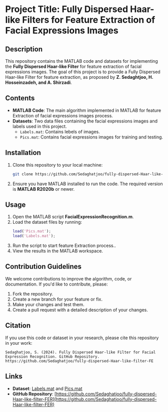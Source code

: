 # Project Title: Fully Dispersed Haar-like Filters for Feature Extraction of Facial Expressions Images

## Description
This repository contains the MATLAB code and datasets for implementing the **Fully Dispersed Haar-like Filter** for feature extraction of facial expressions images. The goal of this project is to provide a Fully Dispersed Haar-like Filter for feature extraction, as proposed by **Z. Sedaghtjoo, H. Hosseinzadeh, and A. Shirzadi**.

## Contents
- **MATLAB Code**: The main algorithm implemented in MATLAB for feature Extraction of facial expressions images process.
- **Datasets**: Two data files containing the facial expressions images and labels used in this project.
  - `Labels.mat`: Contains lebels of images.
  - `Pics.mat`: Contains facial expressions images for training and testing.

## Installation
1. Clone this repository to your local machine:
   ```bash
   git clone https://github.com/Sedaghatjoo/fully-dispersed-Haar-like-filter.git

   ```

2. Ensure you have MATLAB installed to run the code. The required version is **MATLAB R2020b** or newer.

## Usage
1. Open the MATLAB script **FacialExpressionRecognition.m**.
2. Load the dataset files by running:
   ```matlab
   load('Pics.mat');
   load('Labels.mat');
   ```
3. Run the script to start feature Extraction process..
4. View the results in the MATLAB workspace.

## Contribution Guidelines
We welcome contributions to improve the algorithm, code, or documentation. If you'd like to contribute, please:
1. Fork the repository.
2. Create a new branch for your feature or fix.
3. Make your changes and test them.
4. Create a pull request with a detailed description of your changes.


## Citation
If you use this code or dataset in your research, please cite this repository in your work:
```
Sedaghatjoo, S. (2024). Fully Dispersed Haar-like Filter for Facial Expression Recognition. GitHub Repository. https://github.com/Sedaghatjoo/fully-dispersed-Haar-like-filter-FE
```

## Links
- **Dataset**: [Labels.mat](https://github.com/Sedaghatjoo/fully-dispersed-Haar-like-filter-FER/blob/main/Labels.mat) and [Pics.mat](https://github.com/Sedaghatjoo/fully-dispersed-Haar-like-filter-FER/blob/main/Pics.mat)
- **GitHub Repository**: [https://github.com/Sedaghatjoo/fully-dispersed-Haar-like-filter-FER](https://github.com/Sedaghatjoo/fully-dispersed-Haar-like-filter-FER)
